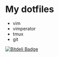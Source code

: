 # My dotfiles

* vim
* vimperator
* tmux
* git






[![Bitdeli Badge](https://d2weczhvl823v0.cloudfront.net/swvitaliy/dotfiles/trend.png)](https://bitdeli.com/free "Bitdeli Badge")

